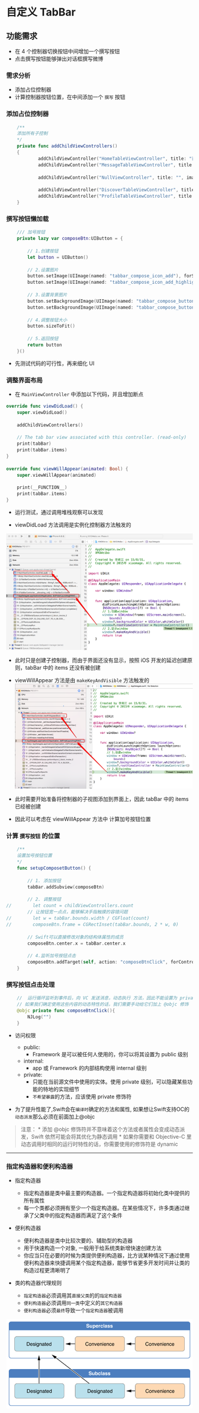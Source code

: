 # 自定义 TabBar

## 功能需求

* 在 4 个控制器切换按钮中间增加一个撰写按钮
* 点击撰写按钮能够弹出对话框撰写微博

### 需求分析

* 添加占位控制器
* 计算控制器按钮位置，在中间添加一个 `撰写` 按钮

### 添加占位控制器

```swift
    /**
    添加所有子控制
    */
    private func addChildViewControllers()
    {
            addChildViewController("HomeTableViewController", title: "首页", imageName: "tabbar_home")
            addChildViewController("MessageTableViewController", title: "消息", imageName: "tabbar_message_center")

            addChildViewController("NullViewController", title: "", imageName: "")

            addChildViewController("DiscoverTableViewController", title: "发现", imageName: "tabbar_discover")
            addChildViewController("ProfileTableViewController", title: "我", imageName: "tabbar_profile")
    }
```

### 撰写按钮懒加载

```swift
    /// 加号按钮
    private lazy var composeBtn:UIButton = {

        // 1.创建按钮
        let button = UIButton()

        // 2.设置图片
        button.setImage(UIImage(named: "tabbar_compose_icon_add"), forState: UIControlState.Normal)
        button.setImage(UIImage(named: "tabbar_compose_icon_add_highlighted"), forState: UIControlState.Highlighted)

        // 3.设置背景图片
        button.setBackgroundImage(UIImage(named: "tabbar_compose_button"), forState: UIControlState.Normal)
        button.setBackgroundImage(UIImage(named: "tabbar_compose_button_highlighted"), forState: UIControlState.Highlighted)

        // 4.调整按钮大小
        button.sizeToFit()

        // 5.返回按钮
        return button
    }()
```

* 先测试代码的可行性，再来细化 UI

### 调整界面布局
* 在 `MainViewController` 中添加以下代码，并且增加断点

```swift
override func viewDidLoad() {
    super.viewDidLoad()

    addChildViewControllers()

    // The tab bar view associated with this controller. (read-only)
    print(tabBar)
    print(tabBar.items)
}

override func viewWillAppear(animated: Bool) {
    super.viewWillAppear(animated)

    print(__FUNCTION__)
    print(tabBar.items)
}
```

* 运行测试，通过调用堆栈观察可以发现

* viewDidLoad 方法调用是实例化控制器方法触发的

![](./images/TabBar/viewdidload调用.png)

* 此时只是创建子控制器，而由于界面还没有显示，按照 iOS 开发的延迟创建原则，tabBar 中的 items 还没有被创建

* viewWillAppear 方法是由 `makeKeyAndVisible` 方法触发的
![](./images/TabBar/viewwillappear调用.png)

* 此时需要开始准备将控制器的子视图添加到界面上，因此 tabBar 中的 items 已经被创建

* 因此可以考虑在 viewWillAppear 方法中 计算加号按钮位置

### 计算 `撰写按钮` 的位置
```swift
    /**
    设置加号按钮位置
    */
    func setupComposetButton() {

        // 1. 添加按钮
        tabBar.addSubview(composeBtn)

        // 2. 调整按钮
//        let count = childViewControllers.count
        // 让按钮宽一点点，能够解决手指触摸的容错问题
//        let w = tabBar.bounds.width / CGFloat(count)
//        composeBtn.frame = CGRectInset(tabBar.bounds, 2 * w, 0)

        // Swift可以直接修改对象的结构体属性的成员
        composeBtn.center.x = tabBar.center.x

        // 4.监听加号按钮点击
        composeBtn.addTarget(self, action: "composeBtnClick", forControlEvents: UIControlEvents.TouchUpInside)
    }
```

### 撰写按钮点击处理

```swift
    //  运行循环监听到事件后，向 VC 发送消息，动态执行 方法，因此不能设置为 private
    // 如果我们确定使用这些内容的动态特性的话，我们需要手动给它们加上 @objc 修饰
    @objc private func composeBtnClick(){
        NJLog("")
    }
```

+ 访问权限
    * public:
        *  Framework 是可以被任何人使用的，你可以将其设置为 public 级别
    * internal:
        * app 或 Framework 的内部结构使用 internal 级别
    * private:
        * 只能在当前源文件中使用的实体。使用 private 级别，可以隐藏某些功能的特地的实现细节
        * `不希望暴露`的方法，应该使用 private 修饰符

+   为了提升性能了,Swift会在`编译时`确定的方法和属性, 如果想让Swift支持OC的`动态派发`那么必须在前面加上@objc


> 注意：
    * 添加 @objc 修饰符并不意味着这个方法或者属性会变成动态派发，Swift 依然可能会将其优化为静态调用
    * 如果你需要和 Objective-C 里动态调用时相同的运行时特性的话，你需要使用的修饰符是 dynamic

---
### 指定构造器和便利构造器
+ 指定构造器
    + 指定构造器是类中最主要的构造器。一个指定构造器将初始化类中提供的所有属性
    + 每一个类都必须拥有至少一个指定构造器。在某些情况下，许多类通过继承了父类中的指定构造器而满足了这个条件

+ 便利构造器
    + 便利构造器是类中比较次要的、辅助型的构造器
    + 用于快速构造一个对象, 一般用于给系统类新增快速创建方法
    + 你应当只在必要的时候为类提供便利构造器，比方说某种情况下通过使用便利构造器来快捷调用某个指定构造器，能够节省更多开发时间并让类的构造过程更清晰明了

+ 类的构造器代理规则
    + `指定构造器`必须调用其`直接父类`的的`指定构造器`
    + `便利构造器`必须调用`同一类`中定义的`其它构造器`
    + `便利构造器`必须`最终`导致一个`指定构造器`被调用

![](images/initializer.png)
